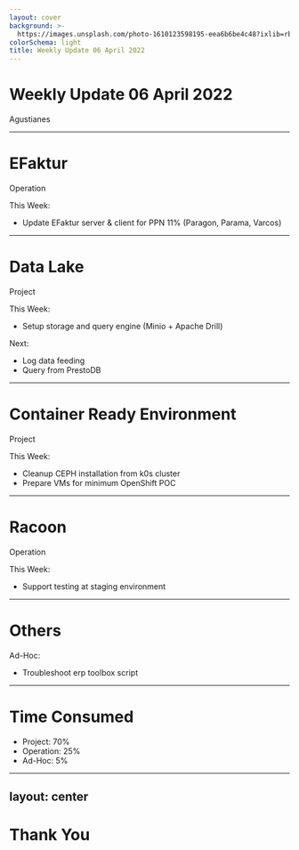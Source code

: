 ```yaml
---
layout: cover
background: >-
  https://images.unsplash.com/photo-1610123598195-eea6b6be4c48?ixlib=rb-1.2.1&ixid=MnwxMjA3fDB8MHxwaG90by1wYWdlfHx8fGVufDB8fHx8&auto=format&fit=crop&w=1932&q=80
colorSchema: light
title: Weekly Update 06 April 2022
---
```


# Weekly Update 06 April 2022

Agustianes

---

# EFaktur

Operation

This Week:
- Update EFaktur server & client for PPN 11% (Paragon, Parama, Varcos)

---

# Data Lake

Project

This Week:
- Setup storage and query engine (Minio + Apache Drill)

Next:
- Log data feeding
- Query from PrestoDB

---

# Container Ready Environment

Project

This Week:
- Cleanup CEPH installation from k0s cluster
- Prepare VMs for minimum OpenShift POC

---

# Racoon

Operation

This Week:
- Support testing at staging environment

---

# Others

Ad-Hoc:
- Troubleshoot erp toolbox script

---

# Time Consumed

- Project: 70%
- Operation: 25%
- Ad-Hoc: 5%

---
layout: center
---

# Thank You
